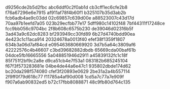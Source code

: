 d9256cde2b5d2fbc
abc6ddf0c2f0ab1d
cb3cff1ec6cfe2b8
f76a67296e6e7915
af911af78f4b60f1
b325107b35d3ab2b
fcb6adb4ae9c03dd
02c69857c639d00e
a88523007c43d17d
70aa97b1eefd7a05
023b29ecfbb77e17
5dff980c14102f48
7bf44311f17248ce
fcc9bb056c9704bc
2f8b608c6575b230
de39046d02316b5f
3ad43a9c62dc8283
bf293949cc30fd89
6b27d4740bdd90ea
4e423c1c11aca914
20324678a0013f40
efef38f1359f1807
634b3a06d7af84cd
e095463680669920
3d7b5a64c3809af6
42222576c4b46607
c3bd39682882dbdb
65669cda00baf61b
04dce5fb16665556
5a048851946d2911
a45839132fc1c18f
85f751f2bf9c2a8e
d9ca51cb4e7f53a1
083182b685245104
f67f3f573283681e
04be4de44a6e47c1
935802dbde174d62
bc20da298f574080
cfef3f20893e0629
2be31a2a4b557114
2f9ff0f79d618c77
f11785a4af90d008
1cd5a7c77a7e909f
f907a6ab90832ed5
b72c17fbb8088871
48c9fb80d764c135

